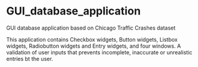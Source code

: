 # GUI_database_application
GUI database application based on Chicago Traffic Crashes dataset

This application contains Checkbox widgets, Button widgets, Listbox widgets, Radiobutton widgets and Entry widgets, and four windows. A validation of user inputs that prevents incomplete, inaccurate or unrealistic entries bt the user. 
